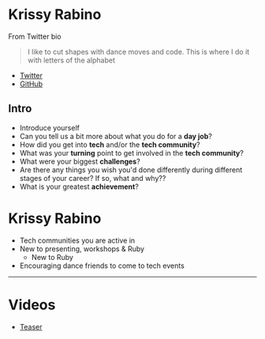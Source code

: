 # Krissy Rabino

From Twitter bio
> I like to cut shapes with dance moves and code. This is where I do it with letters of the alphabet

* [Twitter](https://twitter.com/krissygoround)
* [GitHub](https://github.com/krissy)

## Intro

* Introduce yourself
* Can you tell us a bit more about what you do for a **day job**?
* How did you get into **tech** and/or the **tech community**?
* What was your **turning** point to get involved in the **tech community**?
* What were your biggest **challenges**?
* Are there any things you wish you'd done differently during different stages of your career? If so, what and why??
* What is your greatest **achievement**?

# Krissy Rabino

* Tech communities you are active in
* New to presenting, workshops & Ruby
    * New to Ruby
* Encouraging dance friends to come to tech events

---

# Videos

* [Teaser](https://www.youtube.com/watch?v=2XCV5Lt-kcg)
